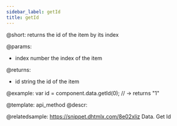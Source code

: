 ```yaml
---
sidebar_label: getId
title: getId
---          
```


@short:
returns the id of the item by its index

@params:
- index		number		the index of the item

@returns:
- id 		string		the id of the item

@example:
var id = component.data.getId(0); // -> returns "1"

@template: api_method
@descr:


@relatedsample: https://snippet.dhtmlx.com/8e02xliz	Data. Get Id

